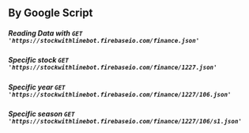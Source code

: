 ## By Google Script

##### Reading Data with `GET 'https://stockwithlinebot.firebaseio.com/finance.json'`

##### Specific stock `GET 'https://stockwithlinebot.firebaseio.com/finance/1227.json'`

##### Specific year `GET 'https://stockwithlinebot.firebaseio.com/finance/1227/106.json'`

##### Specific season `GET 'https://stockwithlinebot.firebaseio.com/finance/1227/106/s1.json'`
